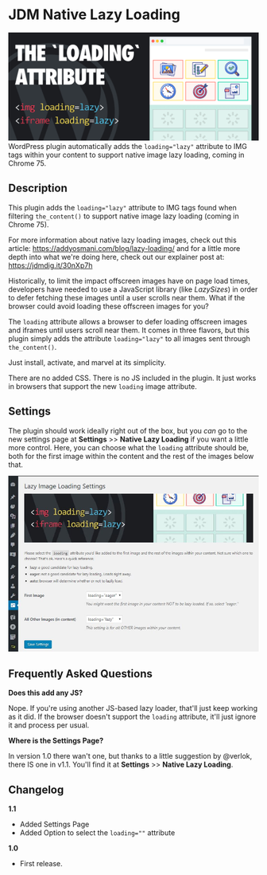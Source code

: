 # JDM Native Lazy Loading
![Native Lazy Loading Images Plugin](https://github.com/jdmdigital/JDM-Native-Lazy-Loading/blob/master/loading-attribute-plugin.png)
WordPress plugin automatically adds the `loading="lazy"` attribute to IMG tags within your content to support native image lazy loading, coming in Chrome 75.

## Description
This plugin adds the `loading="lazy"` attribute to IMG tags found when filtering `the_content()` to support native image lazy loading (coming in Chrome 75).

For more information about native lazy loading images, check out this article: https://addyosmani.com/blog/lazy-loading/ and for a little more depth into what we're doing here, check out our explainer post at: https://jdmdig.it/30nXp7h

Historically, to limit the impact offscreen images have on page load times, developers have needed to use a JavaScript library (like *LazySizes*) in order to defer fetching these images until a user scrolls near them.  What if the browser could avoid loading these offscreen images for you? 

The `loading` attribute allows a browser to defer loading offscreen images and iframes until users scroll near them. It comes in three flavors, but this plugin simply adds the attribute `loading="lazy"` to all images sent through `the_content()`.  

Just install, activate, and marvel at its simplicity.  

There are no added CSS.  There is no JS included in the plugin.  It just works in browsers that support the new `loading` image attribute.

## Settings
The plugin should work ideally right out of the box, but you *can* go to the new settings page at **Settings** >> **Native Lazy Loading** if you want a little more control.  Here, you can choose what the `loading` attribute should be, both for the first image within the content and the rest of the images below that.

![Native Lazy Loading Images Plugin Screenshot](https://github.com/jdmdigital/JDM-Native-Lazy-Loading/blob/master/screenshot-1.JPG)

## Frequently Asked Questions
**Does this add any JS?**

Nope.  If you're using another JS-based lazy loader, that'll just keep working as it did.  If the browser doesn't support the `loading` attribute, it'll just ignore it and process per usual.

**Where is the Settings Page?**

In version 1.0 there wan't one, but thanks to a little suggestion by @verlok, there IS one in v1.1.  You'll find it at **Settings** >> **Native Lazy Loading**. 


## Changelog

**1.1**
* Added Settings Page
* Added Option to select the `loading=""` attribute

**1.0**
* First release.
